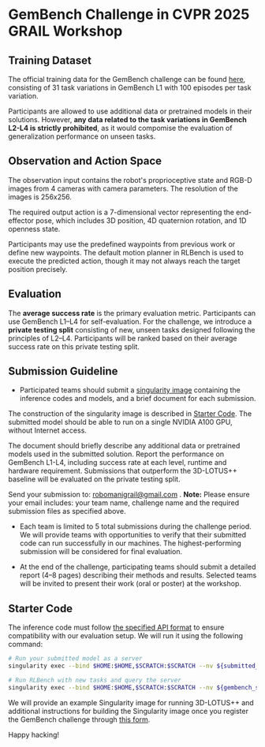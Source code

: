 # GemBench Challenge in CVPR 2025 GRAIL Workshop


## Training Dataset
The official training data for the GemBench challenge can be found [here](https://github.com/vlc-robot/robot-3dlotus?tab=readme-ov-file#dataset), consisting of 31 task variations in GemBench L1 with 100 episodes per task variation.

Participants are allowed to use additional data or pretrained models in their solutions. However, **any data related to the task variations in GemBench L2-L4 is strictly prohibited**, as it would compomise the evaluation of generalization performance on unseen tasks.


## Observation and Action Space

The observation input contains the robot's proprioceptive state and RGB-D images from 4 cameras with camera parameters. The resolution of the images is 256x256.

The required output action is a 7-dimensional vector representing the end-effector pose, which includes 3D position, 4D quaternion rotation, and 1D openness state.

Participants may use the predefined waypoints from previous work or define new waypoints.
The default motion planner in RLBench is used to execute the predicted action, though it may not always reach the target position precisely. 


## Evaluation

The **average success rate** is the primary evaluation metric.
Participants can use GemBench L1–L4 for self-evaluation. For the challenge, we introduce a **private testing split** consisting of new, unseen tasks designed following the principles of L2–L4. Participants will be ranked based on their average success rate on this private testing split.


## Submission Guideline

- Participated teams should submit a [singularity image](https://docs.sylabs.io/guides/3.0/user-guide/quick_start.html) containing the inference codes and models, and a brief document for each submission. 

The construction of the singularity image is described in [Starter Code](#starter-code). The submitted model should be able to run on a single NVIDIA A100 GPU, without Internet access.

The document should briefly describe any additional data or pretrained models used in the submitted solution. Report the performance on GemBench L1-L4, including success rate at each level, runtime and hardware requirement. Submissions that outperform the 3D-LOTUS++ baseline will be evaluated on the private testing split.

Send your submission to: 
<a href="mailto:robomanigrail@gmail.com" class="email-link">
    robomanigrail@gmail.com
</a>. <strong>Note:</strong> Please ensure your email includes: your team name, challenge name and the required submission files as specified above.

- Each team is limited to 5 total submissions during the challenge period. We will provide teams with opportunities to verify that their submitted code can run successfully in our machines. The highest-performing submission will be considered for final evaluation. 

- At the end of the challenge, participating teams should submit a detailed report (4–8 pages) describing their methods and results. Selected teams will be invited to present their work (oral or poster) at the workshop.


## Starter Code

The inference code must follow [the specified API format](https://github.com/vlc-robot/robot-3dlotus/blob/main/challenges/actioner.py) to ensure compatibility with our evaluation setup. We will run it using the following command:
```bash
# Run your submitted model as a server
singularity exec --bind $HOME:$HOME,$SCRATCH:$SCRATCH --nv ${submitted_sif_image} xvfb-run -a python challenges/server.py --port 13000

# Run RLBench with new tasks and query the server
singularity exec --bind $HOME:$HOME,$SCRATCH:$SCRATCH --nv ${gembench_sif_image} xvfb-run -a python challenges/client.py --port 13000
```

We will provide an example Singularity image for running 3D-LOTUS++ and additional instructions for building the Singularity image once you register the GemBench challenge through [this form](https://docs.google.com/forms/d/e/1FAIpQLSfEZI22Hrc-wtgmdsKya08xa7W_atL-xq_vOHb9qo6f-jWXAA/viewform?usp=dialog).

Happy hacking!